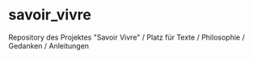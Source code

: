 # savoir_vivre
Repository des Projektes "Savoir Vivre" / 
  Platz für Texte / Philosophie / Gedanken / Anleitungen
  
